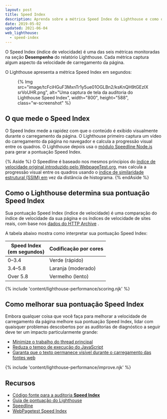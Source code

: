 ```yaml
---
layout: post
title: Speed Index
description: Aprenda sobre a métrica Speed Index do Lighthouse e como otimizá-la.
date: 2019-05-02
updated: 2021-06-04
web_lighthouse:
  - speed-index
---
```


O Speed Index (índice de velocidade) é uma das seis métricas monitoradas na seção **Desempenho** do relatório Lighthouse. Cada métrica captura algum aspecto da velocidade de carregamento da página.

O Lighthouse apresenta a métrica Speed Index em segundos:

<figure class="w-figure">   {% Img src="image/tcFciHGuF3MxnTr1y5ue01OGLBn2/ksKnQH9tGEzIXsrVoUHR.png", alt="Uma captura de tela da auditoria do Lighthouse Speed Index", width="800", height="588", class="w-screenshot" %}</figure>

## O que mede o Speed Index

O Speed Index mede a rapidez com que o conteúdo é exibido visualmente durante o carregamento da página. O Lighthouse primeiro captura um vídeo do carregamento da página no navegador e calcula a progressão visual entre os quadros. O Lighthouse depois usa o [módulo Speedline Node.js](https://github.com/paulirish/speedline) para gerar a pontuação Speed Index.

{% Aside %} O Speedline é baseado nos mesmos princípios do [índice de velocidade original introduzido pelo WebpageTest.org](https://github.com/WPO-Foundation/webpagetest-docs/blob/master/user/Metrics/SpeedIndex.md), mas calcula a progressão visual entre os quadros usando o [índice de similaridade estrutural (SSIM) em](https://en.wikipedia.org/wiki/Structural_similarity) vez da distância de histograma. {% endAside %}

## Como o Lighthouse determina sua pontuação Speed Index

Sua pontuação Speed Index (índice de velocidade) é uma comparação do índice de velocidade da sua página e os índices de velocidade de sites reais, com base nos [dados do HTTP Archive](https://bigquery.cloud.google.com/table/httparchive:lighthouse.2019_03_01_mobile?pli=1) .

A tabela abaixo mostra como interpretar sua pontuação Speed Index:

<div class="w-table-wrapper">
  <table>
    <thead>
      <tr>
        <th>Speed Index<br>(em segundos)</th>
        <th>Codificação por cores</th>
      </tr>
    </thead>
    <tbody>
      <tr>
        <td>0–3.4</td>
        <td>Verde (rápido)</td>
      </tr>
      <tr>
        <td>3.4–5.8</td>
        <td>Laranja (moderado)</td>
      </tr>
      <tr>
        <td>Over 5.8</td>
        <td>Vermelho (lento)</td>
      </tr>
    </tbody>
  </table>
</div>

{% include 'content/lighthouse-performance/scoring.njk' %}

## Como melhorar sua pontuação Speed Index

Embora qualquer coisa que você faça para melhorar a velocidade de carregamento da página melhore sua pontuação Speed Index, lidar com quaisquer problemas descobertos por as auditorias de diagnóstico a seguir deve ter um impacto particularmente grande:

- [Minimize o trabalho do thread principal](/mainthread-work-breakdown)
- [Reduza o tempo de execução do JavaScript](/bootup-time)
- [Garanta que o texto permanece visível durante o carregamento das fontes web](/font-display)

{% include 'content/lighthouse-performance/improve.njk' %}

## Recursos

- [Código fonte para a auditoria **Speed Index**](https://github.com/GoogleChrome/lighthouse/blob/master/lighthouse-core/audits/metrics/speed-index.js)
- [Guia de pontuação do Lighthouse](/performance-scoring)
- [Speedline](https://github.com/paulirish/speedline)
- [WebPagetest Speed Index](https://github.com/WPO-Foundation/webpagetest-docs/blob/main/src/metrics/SpeedIndex.md)
